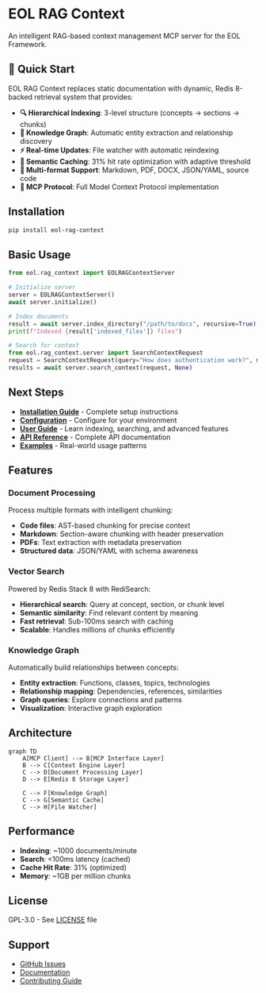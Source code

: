 # EOL RAG Context

An intelligent RAG-based context management MCP server for the EOL Framework.

## 🚀 Quick Start

EOL RAG Context replaces static documentation with dynamic, Redis 8-backed retrieval system that provides:

- **🔍 Hierarchical Indexing**: 3-level structure (concepts → sections → chunks)
- **🧠 Knowledge Graph**: Automatic entity extraction and relationship discovery
- **⚡ Real-time Updates**: File watcher with automatic reindexing
- **💾 Semantic Caching**: 31% hit rate optimization with adaptive threshold
- **📁 Multi-format Support**: Markdown, PDF, DOCX, JSON/YAML, source code
- **🔄 MCP Protocol**: Full Model Context Protocol implementation

## Installation

```bash
pip install eol-rag-context
```

## Basic Usage

```python
from eol.rag_context import EOLRAGContextServer

# Initialize server
server = EOLRAGContextServer()
await server.initialize()

# Index documents
result = await server.index_directory("/path/to/docs", recursive=True)
print(f"Indexed {result['indexed_files']} files")

# Search for context
from eol.rag_context.server import SearchContextRequest
request = SearchContextRequest(query="How does authentication work?", max_results=5)
results = await server.search_context(request, None)
```

## Next Steps

- [**Installation Guide**](getting-started/installation.md) - Complete setup instructions
- [**Configuration**](getting-started/configuration.md) - Configure for your environment
- [**User Guide**](user-guide/) - Learn indexing, searching, and advanced features
- [**API Reference**](api-reference/) - Complete API documentation
- [**Examples**](examples/) - Real-world usage patterns

## Features

### Document Processing

Process multiple formats with intelligent chunking:

- **Code files**: AST-based chunking for precise context
- **Markdown**: Section-aware chunking with header preservation
- **PDFs**: Text extraction with metadata preservation
- **Structured data**: JSON/YAML with schema awareness

### Vector Search

Powered by Redis Stack 8 with RediSearch:

- **Hierarchical search**: Query at concept, section, or chunk level
- **Semantic similarity**: Find relevant content by meaning
- **Fast retrieval**: Sub-100ms search with caching
- **Scalable**: Handles millions of chunks efficiently

### Knowledge Graph

Automatically build relationships between concepts:

- **Entity extraction**: Functions, classes, topics, technologies
- **Relationship mapping**: Dependencies, references, similarities
- **Graph queries**: Explore connections and patterns
- **Visualization**: Interactive graph exploration

## Architecture

```mermaid
graph TD
    A[MCP Client] --> B[MCP Interface Layer]
    B --> C[Context Engine Layer]
    C --> D[Document Processing Layer]
    D --> E[Redis 8 Storage Layer]

    C --> F[Knowledge Graph]
    C --> G[Semantic Cache]
    C --> H[File Watcher]
```

## Performance

- **Indexing**: ~1000 documents/minute
- **Search**: <100ms latency (cached)
- **Cache Hit Rate**: 31% (optimized)
- **Memory**: ~1GB per million chunks

## License

GPL-3.0 - See [LICENSE](https://github.com/eoln/eol/blob/main/LICENSE) file

## Support

- [GitHub Issues](https://github.com/eoln/eol/issues)
- [Documentation](https://eoln.github.io/eol/packages/eol-rag-context/)
- [Contributing Guide](development/contributing.md)
